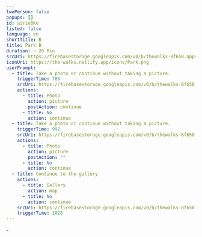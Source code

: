 ```yaml
---
twoPerson: false
popups: []
id: airie8Ke
listed: false
language: en
shortTitle: B
title: Park B
duration: ~ 20 Min
srcUri: https://firebasestorage.googleapis.com/v0/b/thewalks-8f658.appspot.com/o/mp3%2Fv0%2Fen_ahvo7Cee%2Fen_airie8Ke.mp3?alt=media&token=429edcc7-261c-4317-841d-f51be5496c47
iconUri: https://the-walks.netlify.app/icons/Park.png
userPrompt:
  - title: Take a photo or continue without taking a picture.
    triggerTime: 786
    srcUri: https://firebasestorage.googleapis.com/v0/b/thewalks-8f658.appspot.com/o/mp3%2Fv0%2Fen_ahvo7Cee%2Fen_ahvo7Cee_loop_1.mp3?alt=media&token=2b841c2c-8813-46d6-a7e3-11915c7c157e
    actions:
      - title: Photo
        action: picture
        postAction: continue
      - title: No
        action: continue
  - title: Take a photo or continue without taking a picture.
    triggerTime: 992
    srcUri: https://firebasestorage.googleapis.com/v0/b/thewalks-8f658.appspot.com/o/mp3%2Fv0%2Fen_ahvo7Cee%2Fen_ahvo7Cee_loop_2.mp3?alt=media&token=6295cdb3-4436-44bb-8ca2-f61352fe3122
    actions:
      - title: Photo
        action: picture
        postAction: ""
      - title: No
        action: continue
  - title: Continue to the gallery
    actions:
      - title: Gallery
        action: map
      - title: No
        action: continue
    srcUri: https://firebasestorage.googleapis.com/v0/b/thewalks-8f658.appspot.com/o/static%2Fmedias%2Fmulti_Zeubeel8_loop.mp3?alt=media&token=88349085-3303-48b9-bdc6-fd7b09519a26
    triggerTime: 1028
---
```

\-